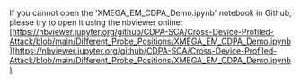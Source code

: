 If you cannot open the 'XMEGA\_EM\_CDPA\_Demo.ipynb' notebook in Github, please try to open it using the nbviewer online: [https://nbviewer.jupyter.org/github/CDPA-SCA/Cross-Device-Profiled-Attack/blob/main/Different_Probe_Positions/XMEGA_EM_CDPA_Demo.ipynb](https://nbviewer.jupyter.org/github/CDPA-SCA/Cross-Device-Profiled-Attack/blob/main/Different_Probe_Positions/XMEGA_EM_CDPA_Demo.ipynb)